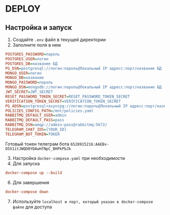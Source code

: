 # DEPLOY
## Настройка и запуск
1. Создайте `.env` файл в текущей директории
2. Заполните поля в нем
```ini
POSTGRES_PASSWORD=пароль
POSTGRES_USER=логин
POSTGRES_DB=название БД
PG_DSN=postgresql://логин:пароль@Локальный IP адресс:порт/название БД
MONGO_USER=логин
MONGO_DB=название
MONGO_PASSWORD=пароль
MONGO_DSN=mongodb://логин:пароль@Локальный IP адресс:порт/название БД
JWT_SECRET=JWT_SECRET
RESET_PASSWORD_TOKEN_SECRET=RESET_PASSWORD_TOKEN_SECRET
VERIFICATION_TOKEN_SECRET=VERIFICATION_TOKEN_SECRET
PG_ADSN=postgresql+asyncpg://логин:пароль@Локальный IP адресс:порт/название БД
POLICIES_CONFIG_PATH=/mnt/policies.yaml
RABBITMQ_DEFAULT_USER=admin
RABBITMQ_DEFAULT_PASS=pass
RABBITMQ_DSN=amqp://admin:pass@rabbitmq:5672/
TELEGRAM_CHAT_IDS=[YOUR_ID]
TELEGRAM_BOT_TOKEN=TOKER
```
Готовый токен телеграм бота `6528915216:AAEBv-O5X1itJWQD0YDAwHfNpC_BHPkPbJk ` 

3. Настройка `docker-compose.yaml` при необходимости
4. Для запуска
```ini
docker-compose up --build
```
6. Для завершения
```ini
docker-compose down
```
7. Используйте `localhost и порт, который указан в docker-compose файле` для доступа

